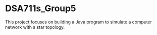 # DSA711s_Group5
This project focuses on building a Java program to simulate a computer network with a star topology.
